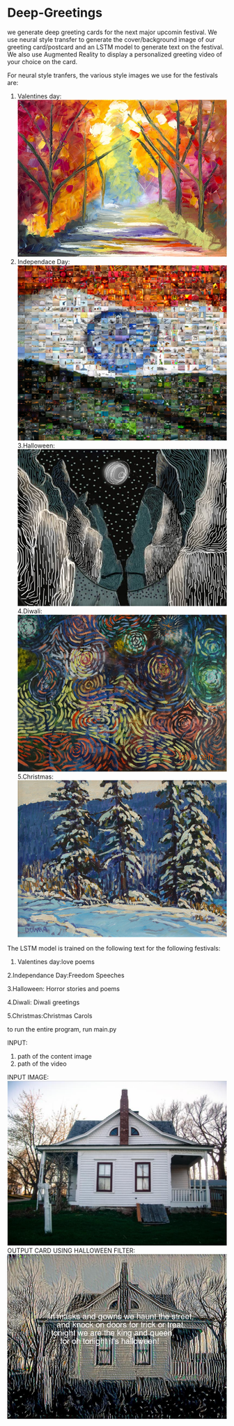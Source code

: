 # Deep-Greetings
we generate deep greeting cards for the next major upcomin festival.
We use neural style transfer to generate the cover/background image of our greeting card/postcard and an LSTM model to generate text on the festival. 
We also use Augmented Reality to display a personalized greeting video of your choice on the card.

For neural style tranfers, the various style images we use for the festivals are:
1. Valentines day:
![alt text](style_images/romantic.jpg "Input image")
2. Independace Day:
![alt text](style_images/indian-flag-collage.jpg "Input image")
3.Halloween:
![alt text](style_images/scary.jpg "Input image")
4.Diwali:
![alt text](style_images/diwali.jpg "Input image")
5.Christmas:
![alt text](style_images/christmas.jpg "Input image")

The LSTM model is trained on the following text for the following festivals:
1. Valentines day:love poems

2.Independance Day:Freedom Speeches

3.Halloween: Horror stories and poems

4.Diwali: Diwali greetings

5.Christmas:Christmas Carols

to run the entire program, run main.py

INPUT:
1. path of the content image
2. path of the video

INPUT IMAGE:
![alt text](content_image/ss.png "Input image")
OUTPUT CARD USING HALLOWEEN FILTER:
![alt text](style_text.jpg "Output Image")
